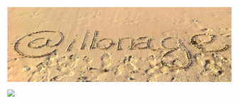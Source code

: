 ![banner](https://github.com/illonage/illonage/blob/master/banner.jpg)
<div class='tableauPlaceholder' id='viz1595620289449' style='position: relative'><noscript><a href='#'><img alt=' ' src='https:&#47;&#47;public.tableau.com&#47;static&#47;images&#47;H9&#47;H9XTKKPZC&#47;1_rss.png' style='border: none' /></a></noscript><object class='tableauViz'  style='display:none;'><param name='host_url' value='https%3A%2F%2Fpublic.tableau.com%2F' /> <param name='embed_code_version' value='3' /> <param name='path' value='shared&#47;H9XTKKPZC' /> <param name='toolbar' value='yes' /><param name='static_image' value='https:&#47;&#47;public.tableau.com&#47;static&#47;images&#47;H9&#47;H9XTKKPZC&#47;1.png' /> <param name='animate_transition' value='yes' /><param name='display_static_image' value='yes' /><param name='display_spinner' value='yes' /><param name='display_overlay' value='yes' /><param name='display_count' value='yes' /><param name='language' value='en' /></object></div>

<!--
**illonage/illonage** is a ✨ _special_ ✨ repository because its `README.md` (this file) appears on your GitHub profile.

Here are some ideas to get you started:

- 🔭 I’m currently working on ...
- 🌱 I’m currently learning ...
- 👯 I’m looking to collaborate on ...
- 🤔 I’m looking for help with ...
- 💬 Ask me about ...
- 📫 How to reach me: ...
- 😄 Pronouns: ...
- ⚡ Fun fact: ...
-->
